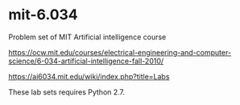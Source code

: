 # mit-6.034
Problem set of MIT Artificial intelligence course

https://ocw.mit.edu/courses/electrical-engineering-and-computer-science/6-034-artificial-intelligence-fall-2010/

https://ai6034.mit.edu/wiki/index.php?title=Labs

These lab sets requires Python 2.7.
